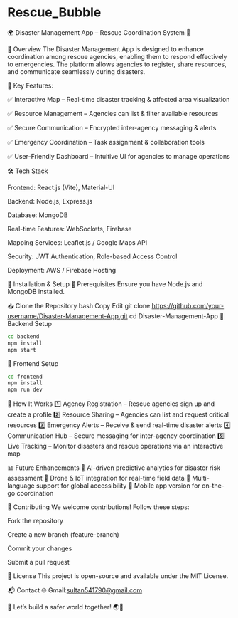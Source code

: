 ﻿# Rescue_Bubble
🌍 Disaster Management App – Rescue Coordination System 🚨

📌 Overview
The Disaster Management App is designed to enhance coordination among rescue agencies, enabling them to respond effectively to emergencies. The platform allows agencies to register, share resources, and communicate seamlessly during disasters.

🔹 Key Features:

✅ Interactive Map – Real-time disaster tracking & affected area visualization

✅ Resource Management – Agencies can list & filter available resources

✅ Secure Communication – Encrypted inter-agency messaging & alerts

✅ Emergency Coordination – Task assignment & collaboration tools

✅ User-Friendly Dashboard – Intuitive UI for agencies to manage operations

🛠️ Tech Stack

Frontend: React.js (Vite), Material-UI

Backend: Node.js, Express.js

Database: MongoDB

Real-time Features: WebSockets, Firebase

Mapping Services: Leaflet.js / Google Maps API

Security: JWT Authentication, Role-based Access Control

Deployment: AWS / Firebase Hosting

📂 Installation & Setup
🔧 Prerequisites
Ensure you have Node.js and MongoDB installed.

📥 Clone the Repository
bash
Copy
Edit
git clone https://github.com/your-username/Disaster-Management-App.git
cd Disaster-Management-App
🚀 Backend Setup
```bash
cd backend
npm install
npm start
```
🎨 Frontend Setup
```bash
cd frontend
npm install
npm run dev
```
📸 How It Works
1️⃣ Agency Registration – Rescue agencies sign up and create a profile
2️⃣ Resource Sharing – Agencies can list and request critical resources
3️⃣ Emergency Alerts – Receive & send real-time disaster alerts
4️⃣ Communication Hub – Secure messaging for inter-agency coordination
5️⃣ Live Tracking – Monitor disasters and rescue operations via an interactive map

📊 Future Enhancements
🔹 AI-driven predictive analytics for disaster risk assessment
🔹 Drone & IoT integration for real-time field data
🔹 Multi-language support for global accessibility
🔹 Mobile app version for on-the-go coordination

🤝 Contributing
We welcome contributions! Follow these steps:

Fork the repository

Create a new branch (feature-branch)

Commit your changes

Submit a pull request

📜 License
This project is open-source and available under the MIT License.

📬 Contact
🌐 Gmail:sultan541790@gmail.com

🚀 Let’s build a safer world together! 🌏💙

